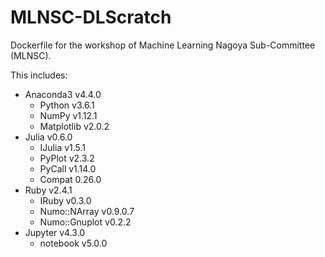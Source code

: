 MLNSC-DLScratch
===============

Dockerfile for the workshop of Machine Learning Nagoya Sub-Committee (MLNSC).

This includes:

+ Anaconda3 v4.4.0
    + Python v3.6.1
    + NumPy v1.12.1
    + Matplotlib v2.0.2
+ Julia v0.6.0
    + IJulia v1.5.1
    + PyPlot v2.3.2
    + PyCall v1.14.0
    + Compat 0.26.0
+ Ruby v2.4.1
    + IRuby v0.3.0
    + Numo::NArray v0.9.0.7
    + Numo::Gnuplot v0.2.2
+ Jupyter v4.3.0
    + notebook v5.0.0
